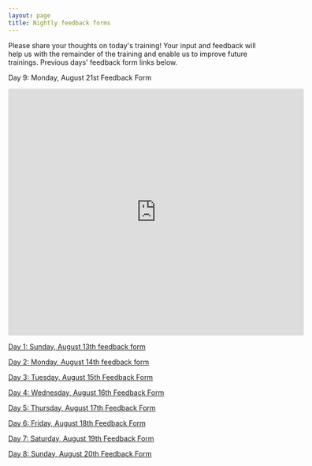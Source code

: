 ```yaml
---
layout: page
title: Nightly feedback forms
---
```

Please share your thoughts on today's training! Your input and feedback will help us with the remainder of the training and enable us to improve future trainings. Previous days' feedback form links below.


Day 9: Monday, August 21st Feedback Form
<iframe src="https://docs.google.com/forms/d/e/1FAIpQLSdSYJwljVju5bq6WzlpxcYQQXfQ9_1w-vztQgwXZh5ykbsvKw/viewform?embedded=true" width="600" height="500" frameborder="0" marginheight="0" marginwidth="0">Loading...</iframe>


[Day 1: Sunday, August 13th feedback form](https://docs.google.com/forms/d/e/1FAIpQLSe0wPyLstSDCrLkiU1RX11-jwQW7M3X6VoRAsyyJ_vUjIEXVA/viewform)

[Day 2: Monday, August 14th feedback form](https://docs.google.com/forms/d/e/1FAIpQLSfsRN4B5JmoP2EHsY4qkMgx1RUMU7MWH-p_mJNnVTy0uE8RRw/viewform)

[Day 3: Tuesday, August 15th Feedback Form](https://docs.google.com/forms/d/e/1FAIpQLScuc_j-KF5uiLdWWYZuAE2mn0-eykS7Iyy1mhHoKwvRwH9vxQ/viewform?)

[Day 4: Wednesday, August 16th Feedback Form](https://docs.google.com/forms/d/e/1FAIpQLSf2Xuvo9oSaYJESomwDRb0y96O02RPPS7R_RuBM7hQ5NqsL5g/viewform?)

[Day 5: Thursday, August 17th Feedback Form](https://docs.google.com/forms/d/e/1FAIpQLScf201WhNrFkx7044esKzrhGpbvbL3mcXY0prPO_LF7clg7sA/viewform?)

[Day 6: Friday, August 18th Feedback Form](https://docs.google.com/forms/d/e/1FAIpQLScWRFD6n2a5UKXDjD7B_55OtR6fq1n-Ufj4-fwVJkv3HmoK7g/viewform?)

[Day 7: Saturday, August 19th Feedback Form](https://docs.google.com/forms/d/e/1FAIpQLSc3QEre5XVA9TDLiuPud4mQ1XpPg0pNLMg6R5DT17_Otb60-g/viewform?)

[Day 8: Sunday, August 20th Feedback Form](https://docs.google.com/forms/d/e/1FAIpQLSfi64eUWQCtcU-tVak1ObNjeGyNWjFwU6aeGNQgcu_DUKlgug/viewform?)
